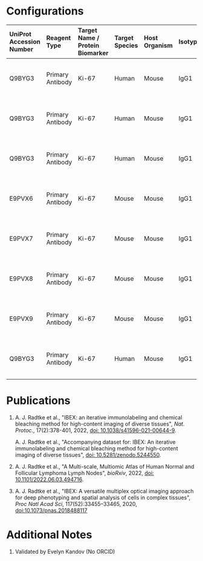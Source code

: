 # Configurations

| UniProt Accession Number   | Reagent Type     | Target Name / Protein Biomarker   | Target Species   | Host Organism   | Isotype   | Clonality   | Vendor         |   Catalog Number | Conjugate   | RRID        | Availability   | Method        | Tissue Preservation               | Target Tissue   | Tissue State        | Detergent         | Antigen Retrieval Conditions   | Dye Inactivation Conditions   | Recommend   | Agree                                                        | Disagree   | Contributor         | Notes       |
|:---------------------------|:-----------------|:----------------------------------|:-----------------|:----------------|:----------|:------------|:---------------|-----------------:|:------------|:------------|:---------------|:--------------|:----------------------------------|:----------------|:--------------------|:------------------|:-------------------------------|:------------------------------|:------------|:-------------------------------------------------------------|:-----------|:--------------------|:------------|
| Q9BYG3                     | Primary Antibody | Ki-67                             | Human            | Mouse           | IgG1      | B56         | BD Biosciences |           561277 | AF700       | AB_10611571 | Stock          | IBEX2D Manual | 1:4 Cytofix/Cytoperm Fixed Frozen | Liver           | NA                  | 0.3% Triton-X-100 | NA                             | 1 mg/ml LiBH4 15 minutes      | Yes         | 0000-0003-4379-8967 [[3](#publications), [1](#publications)] | NA         | 0000-0003-4379-8967 |             |
| Q9BYG3                     | Primary Antibody | Ki-67                             | Human            | Mouse           | IgG1      | B56         | BD Biosciences |           561277 | AF700       | AB_10611571 | Stock          | IBEX2D Manual | 1:4 Cytofix/Cytoperm Fixed Frozen | Lymph Node      | NA                  | 0.3% Triton-X-100 | NA                             | 1 mg/ml LiBH4 15 minutes      | Yes         | 0000-0003-4379-8967 [[3](#publications), [1](#publications)] | NA         | 0000-0003-4379-8967 |             |
| Q9BYG3                     | Primary Antibody | Ki-67                             | Human            | Mouse           | IgG1      | B56         | BD Biosciences |           561277 | AF700       | AB_10611571 | Stock          | IBEX2D Manual | 1:4 Cytofix/Cytoperm Fixed Frozen | Spleen          | NA                  | 0.3% Triton-X-100 | NA                             | 1 mg/ml LiBH4 15 minutes      | Yes         | 0000-0003-4379-8967 [[3](#publications), [1](#publications)] | NA         | 0000-0003-4379-8967 |             |
| E9PVX6                     | Primary Antibody | Ki-67                             | Mouse            | Mouse           | IgG1      | B56         | BD Biosciences |           561277 | AF700       | AB_10611571 | Stock          | IBEX2D Manual | 1:4 Cytofix/Cytoperm Fixed Frozen | Spleen          | NA                  | 0.3% Triton-X-100 | NA                             | 1 mg/ml LiBH4 15 minutes      | Yes         | 0000-0003-4379-8967 [[3](#publications)]                     | NA         | 0000-0003-4379-8967 | [1](#notes) |
| E9PVX7                     | Primary Antibody | Ki-67                             | Mouse            | Mouse           | IgG1      | B56         | BD Biosciences |           561277 | AF700       | AB_10611571 | Stock          | IBEX2D Manual | 1:4 Cytofix/Cytoperm Fixed Frozen | Thymus          | NA                  | 0.3% Triton-X-100 | NA                             | 1 mg/ml LiBH4 15 minutes      | Yes         | 0000-0003-4379-8967 [[3](#publications)]                     | NA         | 0000-0003-4379-8967 |             |
| E9PVX8                     | Primary Antibody | Ki-67                             | Mouse            | Mouse           | IgG1      | B56         | BD Biosciences |           561277 | AF700       | AB_10611571 | Stock          | IBEX2D Manual | 1:4 Cytofix/Cytoperm Fixed Frozen | Small Intestine | NA                  | 0.3% Triton-X-100 | NA                             | 1 mg/ml LiBH4 15 minutes      | Yes         | 0000-0003-4379-8967 [[3](#publications)]                     | NA         | 0000-0003-4379-8967 | [1](#notes) |
| E9PVX9                     | Primary Antibody | Ki-67                             | Mouse            | Mouse           | IgG1      | B56         | BD Biosciences |           561277 | AF700       | AB_10611571 | Stock          | IBEX2D Manual | 1:4 Cytofix/Cytoperm Fixed Frozen | Lymph Node      | NA                  | 0.3% Triton-X-100 | NA                             | 1 mg/ml LiBH4 15 minutes      | Yes         | 0000-0003-4379-8967 [[3](#publications)]                     | NA         | 0000-0003-4379-8967 |             |
| Q9BYG3                     | Primary Antibody | Ki-67                             | Human            | Mouse           | IgG1      | B56         | BD Biosciences |           561277 | AF700       | AB_10611571 | Stock          | IBEX2D Manual | 1:4 Cytofix/Cytoperm Fixed Frozen | Lymph Node      | Follicular Lymphoma | 0.3% Triton-X-100 | NA                             | 1 mg/ml LiBH4 15 minutes      | Yes         | 0000-0003-4379-8967 [[2](#publications)]                     | NA         | 0000-0003-4379-8967 |             |

# Publications

<a name="publications"></a>
1. A. J. Radtke et al., "IBEX: an iterative immunolabeling and chemical bleaching
 method for high-content imaging of diverse tissues", *Nat. Protoc.*, 17(2):378-401, 2022, [doi: 10.1038/s41596-021-00644-9](https://doi.org/10.1038/s41596-021-00644-9).

    A. J. Radtke et al., "Accompanying dataset for: IBEX: An iterative immunolabeling and chemical bleaching method for high-content imaging of diverse tissues", [doi: 10.5281/zenodo.5244550](https://doi.org/10.5281/zenodo.5244551).

2. A. J. Radtke et al., "A Multi-scale, Multiomic Atlas of Human Normal and Follicular Lymphoma Lymph Nodes", *bioRxiv*, 2022, [doi: 10.1101/2022.06.03.494716](https://doi.org/10.1101/2022.06.03.494716).

3. A. J. Radtke et al., "IBEX: A versatile multiplex optical imaging approach for deep phenotyping and spatial analysis of cells in complex tissues", *Proc Natl Acad Sci*, 117(52):33455–33465, 2020, [doi:10.1073/pnas.2018488117](https://doi.org/10.1073/pnas.2018488117)


# Additional Notes

<a name="notes"></a>
1. Validated by Evelyn Kandov (No ORCID)
